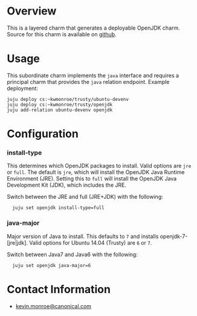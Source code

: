 # Overview

This is a layered charm that generates a deployable OpenJDK charm. Source for
this charm is available on
[github](https://github.com/juju-solutions/layer-openjdk).


# Usage

This subordinate charm implements the `java` interface and requires a principal
charm that provides the `java` relation endpoint. Example deployment:

    juju deploy cs:~kwmonroe/trusty/ubuntu-devenv
    juju deploy cs:~kwmonroe/trusty/openjdk
    juju add-relation ubuntu-devenv openjdk


# Configuration

### install-type

  This determines which OpenJDK packages to install. Valid options are `jre`
  or `full`. The default is `jre`, which will install the OpenJDK Java Runtime
  Environment (JRE). Setting this to `full` will install the OpenJDK Java
  Development Kit (JDK), which includes the JRE.

  Switch between the JRE and full (JRE+JDK) with the following:

      juju set openjdk install-type=full


### java-major

  Major version of Java to install.  This defaults to `7` and installs
  openjdk-7-[jre|jdk]. Valid options for Ubuntu 14.04 (Trusty) are `6` or `7`.

  Switch between Java7 and Java6 with the following:

      juju set openjdk java-major=6


# Contact Information

- <kevin.monroe@canonical.com>
